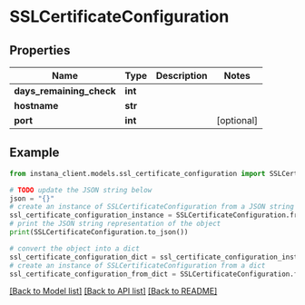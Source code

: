 # SSLCertificateConfiguration


## Properties

Name | Type | Description | Notes
------------ | ------------- | ------------- | -------------
**days_remaining_check** | **int** |  | 
**hostname** | **str** |  | 
**port** | **int** |  | [optional] 

## Example

```python
from instana_client.models.ssl_certificate_configuration import SSLCertificateConfiguration

# TODO update the JSON string below
json = "{}"
# create an instance of SSLCertificateConfiguration from a JSON string
ssl_certificate_configuration_instance = SSLCertificateConfiguration.from_json(json)
# print the JSON string representation of the object
print(SSLCertificateConfiguration.to_json())

# convert the object into a dict
ssl_certificate_configuration_dict = ssl_certificate_configuration_instance.to_dict()
# create an instance of SSLCertificateConfiguration from a dict
ssl_certificate_configuration_from_dict = SSLCertificateConfiguration.from_dict(ssl_certificate_configuration_dict)
```
[[Back to Model list]](../README.md#documentation-for-models) [[Back to API list]](../README.md#documentation-for-api-endpoints) [[Back to README]](../README.md)


